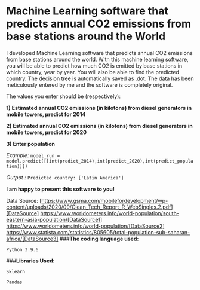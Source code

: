# **Machine Learning software that predicts annual CO2 emissions from base stations around the World**
I developed Machine Learning software that predicts annual CO2 emissions from base stations around the world. With this machine learning software, you will be able to predict how much CO2 is emitted by base stations in which country, year by year. You will also be able to find the predicted country. The decision tree is automatically saved as .dot. The data has been meticulously entered by me and the software is completely original.

The values you enter should be (respectively):

**1) Estimated annual CO2 emissions (in kilotons) from diesel generators in mobile towers, predict for 2014**

**2) Estimated annual CO2 emissions (in kilotons) from diesel generators in mobile towers, predict for 2020**

**3) Enter population**

_Example:_ `model_run = model.predict([[int(predict_2014),int(predict_2020),int(predict_population)]])`

_Outpot :_ `Predicted country: ['Latin America']`

**I am happy to present this software to you!**

Data Source: [https://www.gsma.com/mobilefordevelopment/wp-content/uploads/2020/09/Clean_Tech_Report_R_WebSingles.2.pdf][DataSource]
https://www.worldometers.info/world-population/south-eastern-asia-population/[DataSource1]
https://www.worldometers.info/world-population/[DataSource2]
https://www.statista.com/statistics/805605/total-population-sub-saharan-africa/[DataSource3]
###**The coding language used:**

`Python 3.9.6`

###**Libraries Used:**

`Sklearn`

`Pandas`

[DataSource]: https://www.gsma.com/mobilefordevelopment/wp-content/uploads/2020/09/Clean_Tech_Report_R_WebSingles.2.pdf

[DataSource1]: https://www.worldometers.info/world-population/south-eastern-asia-population/

[DataSource2]: https://www.worldometers.info/world-population/

[DataSource3]: https://www.statista.com/statistics/805605/total-population-sub-saharan-africa/
